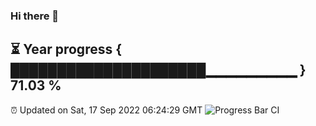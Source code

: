 ### Hi there 👋
⏳ Year progress { █████████████████████▁▁▁▁▁▁▁▁▁ } 71.03 %
---
⏰ Updated on Sat, 17 Sep 2022 06:24:29 GMT
![Progress Bar CI](https://github.com/liununu/liununu/workflows/Progress%20Bar%20CI/badge.svg)

